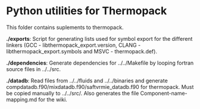 # Python utilities for Thermopack

This folder contains suplements to thermopack.

**./exports**: Script for generating lists used for symbol export for the different linkers (GCC - libthermopack_export.version, CLANG - libthermopack_export.symbols and MSVC - thermopack.def).  
  
**./dependencies**: Generate dependencies for ../../Makefile by looping fortran source files in ../../src.  
  
**./datadb**: Read files from ../../fluids and ../../binaries and generate compdatadb.f90/mixdatadb.f90/saftvrmie_datadb.f90 for thermopack. Must be copied manually to ../../src/. 
    Also generates the file Component-name-mapping.md for the wiki.
